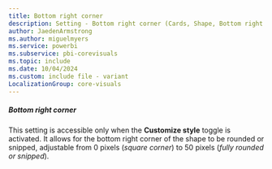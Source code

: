 ```yaml
---
title: Bottom right corner
description: Setting - Bottom right corner (Cards, Shape, Bottom right corner)
author: JaedenArmstrong
ms.author: miguelmyers
ms.service: powerbi
ms.subservice: pbi-corevisuals
ms.topic: include
ms.date: 10/04/2024
ms.custom: include file - variant
LocalizationGroup: core-visuals
---
```

##### Bottom right corner

This setting is accessible only when the **Customize style** toggle is activated. It allows for the bottom right corner of the shape to be rounded or snipped, adjustable from 0 pixels (*square corner*) to 50 pixels (*fully rounded or snipped*).

